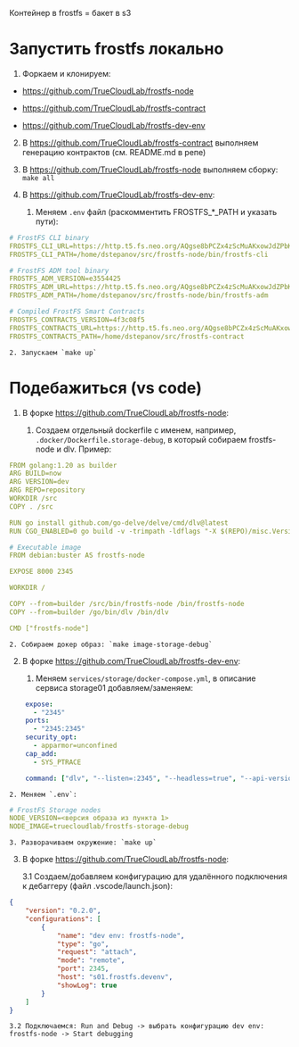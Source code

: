 Контейнер в frostfs = бакет в s3

# Запустить frostfs локально 

1. Форкаем и клонируем:

* https://github.com/TrueCloudLab/frostfs-node

* https://github.com/TrueCloudLab/frostfs-contract

* https://github.com/TrueCloudLab/frostfs-dev-env

2. В https://github.com/TrueCloudLab/frostfs-contract выполняем генерацию контрактов (см. README.md в репе)

3. В https://github.com/TrueCloudLab/frostfs-node выполняем сборку: `make all`

4. В https://github.com/TrueCloudLab/frostfs-dev-env:

    1. Меняем `.env` файл (раскомментить FROSTFS_*_PATH и указать пути):

```yaml
# FrostFS CLI binary
FROSTFS_CLI_URL=https://http.t5.fs.neo.org/AQgse8bPCZx4zScMuAKxowJdZPbKHp8NDcp15o6VUNmk/C6BNLpYg5gWLHp3DrXozSxxGLDahBuSBCyJoYSSR1M3Q
FROSTFS_CLI_PATH=/home/dstepanov/src/frostfs-node/bin/frostfs-cli

# FrostFS ADM tool binary
FROSTFS_ADM_VERSION=e3554425
FROSTFS_ADM_URL=https://http.t5.fs.neo.org/AQgse8bPCZx4zScMuAKxowJdZPbKHp8NDcp15o6VUNmk/sXZxy9vbFyJiLhN9qTSXozXK7SN9H8ZC6dpvAt59Zaj
FROSTFS_ADM_PATH=/home/dstepanov/src/frostfs-node/bin/frostfs-adm

# Compiled FrostFS Smart Contracts
FROSTFS_CONTRACTS_VERSION=4f3c08f5
FROSTFS_CONTRACTS_URL=https://http.t5.fs.neo.org/AQgse8bPCZx4zScMuAKxowJdZPbKHp8NDcp15o6VUNmk/c1nGtturFrSeygYP3AyNHDDLNbs7HhJiH2BQkgZxEmZ
FROSTFS_CONTRACTS_PATH=/home/dstepanov/src/frostfs-contract
```



    2. Запускаем `make up`

# Подебажиться (vs code)

1. В форке https://github.com/TrueCloudLab/frostfs-node:

    1. Создаем отдельный dockerfile с именем, например, `.docker/Dockerfile.storage-debug`, в который собираем frostfs-node и dlv. Пример:

```yaml
FROM golang:1.20 as builder
ARG BUILD=now
ARG VERSION=dev
ARG REPO=repository
WORKDIR /src
COPY . /src

RUN go install github.com/go-delve/delve/cmd/dlv@latest
RUN CGO_ENABLED=0 go build -v -trimpath -ldflags "-X $(REPO)/misc.Version=$(VERSION)" -gcflags="all=-N -l" -o bin/frostfs-node ./cmd/frostfs-node

# Executable image
FROM debian:buster AS frostfs-node

EXPOSE 8000 2345

WORKDIR /

COPY --from=builder /src/bin/frostfs-node /bin/frostfs-node
COPY --from=builder /go/bin/dlv /bin/dlv

CMD ["frostfs-node"]
```



    2. Собираем докер образ: `make image-storage-debug`

2. В форке https://github.com/TrueCloudLab/frostfs-dev-env:

    1. Меняем `services/storage/docker-compose.yml`, в описание сервиса storage01 добавляем/заменяем:

```yaml
    expose:
      - "2345"
    ports:
      - "2345:2345"
    security_opt:
      - apparmor=unconfined
    cap_add:
      - SYS_PTRACE

    command: ["dlv", "--listen=:2345", "--headless=true", "--api-version=2", "--accept-multiclient", "exec", "/bin/frostfs-node", "--","--config", "/etc/frostfs/storage/config.yml"]
```



    2. Меняем `.env`:

```yaml
# FrostFS Storage nodes
NODE_VERSION=<версия образа из пункта 1>
NODE_IMAGE=truecloudlab/frostfs-storage-debug
```



    3. Разворачиваем окружение: `make up`

3. В форке https://github.com/TrueCloudLab/frostfs-node:

    3.1 Создаем/добавляем конфигурацию для удалённого подключения к дебаггеру (файл .vscode/launch.json):

```json
{
    "version": "0.2.0",
    "configurations": [
        {
            "name": "dev env: frostfs-node",
            "type": "go",
            "request": "attach",
            "mode": "remote",
            "port": 2345,
            "host": "s01.frostfs.devenv",
            "showLog": true
        }
    ]
}
```



    3.2 Подключаемся: Run and Debug -> выбрать конфигурацию dev env: frostfs-node -> Start debugging